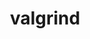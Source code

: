 ---
title: "valgrind"
layout: cache
categories: [package, develop-2024-02-25]
meta: {"versions": ["3.20.0"], "compilers": ["gcc@=11.4.0"], "oss": ["ubuntu20.04", "ubuntu22.04"], "platforms": ["linux"], "targets": ["neoverse_v1", "neoverse_v2", "x86_64_v3"], "stacks": ["e4s", "e4s-neoverse-v2", "e4s-neoverse_v1", "ml-linux-x86_64-cpu", "ml-linux-x86_64-cuda", "ml-linux-x86_64-rocm", "root"], "num_specs": 6, "num_specs_by_stack": {"root": 6, "e4s-neoverse_v1": 1, "e4s": 1, "e4s-neoverse-v2": 1, "ml-linux-x86_64-cuda": 1, "ml-linux-x86_64-cpu": 1, "ml-linux-x86_64-rocm": 1}}
spec_details: [{"hash": "ofhdzkhzky5cnkvur7eeb2d7dnafrim3", "compiler": "gcc@=11.4.0", "versions": ["3.20.0"], "os": "ubuntu20.04", "platform": "linux", "target": "neoverse_v1", "variants": ["+boost", "build_system=autotools", "libs=shared,static", "+mpi", "+only64bit", "~ubsan"], "stacks": ["root", "e4s-neoverse_v1"], "size": "-", "tarball": "https://binaries.spack.io/develop-2024-02-25/build_cache/linux-ubuntu20.04-neoverse_v1/gcc-11.4.0/valgrind-3.20.0/linux-ubuntu20.04-neoverse_v1-gcc-11.4.0-valgrind-3.20.0-ofhdzkhzky5cnkvur7eeb2d7dnafrim3.spack"}, {"hash": "nknkjsq2qburuxlwxprksni2erer4s2b", "compiler": "gcc@=11.4.0", "versions": ["3.20.0"], "os": "ubuntu20.04", "platform": "linux", "target": "x86_64_v3", "variants": ["+boost", "build_system=autotools", "libs=shared,static", "+mpi", "+only64bit", "~ubsan"], "stacks": ["root", "e4s"], "size": "-", "tarball": "https://binaries.spack.io/develop-2024-02-25/build_cache/linux-ubuntu20.04-x86_64_v3/gcc-11.4.0/valgrind-3.20.0/linux-ubuntu20.04-x86_64_v3-gcc-11.4.0-valgrind-3.20.0-nknkjsq2qburuxlwxprksni2erer4s2b.spack"}, {"hash": "7trnykcixvfkovj7i4ldg6exsxzghu7b", "compiler": "gcc@=11.4.0", "versions": ["3.20.0"], "os": "ubuntu22.04", "platform": "linux", "target": "neoverse_v2", "variants": ["+boost", "build_system=autotools", "libs=shared,static", "+mpi", "+only64bit", "~ubsan"], "stacks": ["root", "e4s-neoverse-v2"], "size": "-", "tarball": "https://binaries.spack.io/develop-2024-02-25/build_cache/linux-ubuntu22.04-neoverse_v2/gcc-11.4.0/valgrind-3.20.0/linux-ubuntu22.04-neoverse_v2-gcc-11.4.0-valgrind-3.20.0-7trnykcixvfkovj7i4ldg6exsxzghu7b.spack"}, {"hash": "f35vkkvbivlouizvokyg3ulo5vfyhfwd", "compiler": "gcc@=11.4.0", "versions": ["3.20.0"], "os": "ubuntu22.04", "platform": "linux", "target": "x86_64_v3", "variants": ["+boost", "build_system=autotools", "libs=shared,static", "+mpi", "+only64bit", "~ubsan"], "stacks": ["root", "ml-linux-x86_64-cuda"], "size": "-", "tarball": "https://binaries.spack.io/develop-2024-02-25/build_cache/linux-ubuntu22.04-x86_64_v3/gcc-11.4.0/valgrind-3.20.0/linux-ubuntu22.04-x86_64_v3-gcc-11.4.0-valgrind-3.20.0-f35vkkvbivlouizvokyg3ulo5vfyhfwd.spack"}, {"hash": "hpz4ikmbpt4clkt6zkmrgdjfadhm3pmp", "compiler": "gcc@=11.4.0", "versions": ["3.20.0"], "os": "ubuntu22.04", "platform": "linux", "target": "x86_64_v3", "variants": ["+boost", "build_system=autotools", "libs=shared,static", "+mpi", "+only64bit", "~ubsan"], "stacks": ["root", "ml-linux-x86_64-cpu"], "size": "-", "tarball": "https://binaries.spack.io/develop-2024-02-25/build_cache/linux-ubuntu22.04-x86_64_v3/gcc-11.4.0/valgrind-3.20.0/linux-ubuntu22.04-x86_64_v3-gcc-11.4.0-valgrind-3.20.0-hpz4ikmbpt4clkt6zkmrgdjfadhm3pmp.spack"}, {"hash": "harfr42oyfykjonevbo5yuwjlmlesjik", "compiler": "gcc@=11.4.0", "versions": ["3.20.0"], "os": "ubuntu22.04", "platform": "linux", "target": "x86_64_v3", "variants": ["+boost", "build_system=autotools", "libs=shared,static", "+mpi", "+only64bit", "~ubsan"], "stacks": ["ml-linux-x86_64-rocm", "root"], "size": "-", "tarball": "https://binaries.spack.io/develop-2024-02-25/build_cache/linux-ubuntu22.04-x86_64_v3/gcc-11.4.0/valgrind-3.20.0/linux-ubuntu22.04-x86_64_v3-gcc-11.4.0-valgrind-3.20.0-harfr42oyfykjonevbo5yuwjlmlesjik.spack"}]
---